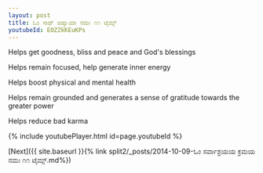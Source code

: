 ```yaml
---
layout: post
title: ಓಂ ಸಾಥ್ ಜಿಹ್ವಾಯಾ ನಮಃ ೧೧ ಟೈಮ್ಸ್
youtubeId: EOZZkKEuKPs
---
```

 
 
Helps get goodness, bliss and peace and God's blessings
 
Helps remain focused, help generate inner energy 
 
Helps boost physical and mental health 
 
Helps remain grounded and generates a sense of gratitude towards the greater power 
 
Helps reduce bad karma
 
 
 
 


{% include youtubePlayer.html id=page.youtubeId %}
 
[Next]({{ site.baseurl }}{% link  split2/_posts/2014-10-09-ಓಂ ಸರ್ವಾಶ್ರಯಯ ಕ್ರಮಯ ನಮಃ ೧೧ ಟೈಮ್ಸ್.md%})
 
